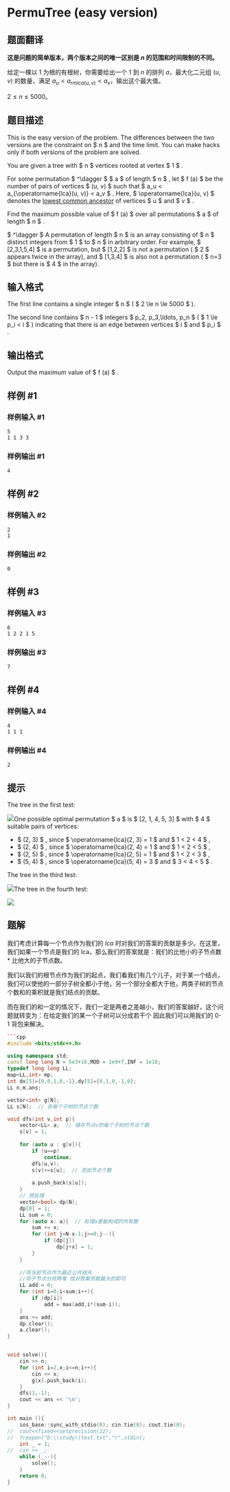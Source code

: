 # PermuTree (easy version)

## 题面翻译

**这是问题的简单版本，两个版本之间的唯一区别是 $n$ 的范围和时间限制的不同。**

给定一棵以 $1$ 为根的有根树，你需要给出一个 $1$ 到 $n$ 的排列 $a$，最大化二元组 $(u,v)$ 的数量，满足 $a_u < a_{rm{lca (u, v)}} < a_v$，输出这个最大值。

$2 \leq n \leq 5000$。

## 题目描述

This is the easy version of the problem. The differences between the two versions are the constraint on $ n $ and the time limit. You can make hacks only if both versions of the problem are solved.

You are given a tree with $ n $ vertices rooted at vertex $ 1 $ .

For some permutation $ ^\dagger $ $ a $ of length $ n $ , let $ f (a) $ be the number of pairs of vertices $ (u, v) $ such that $ a_u < a_{\operatorname{lca}(u, v)} < a_v $ . Here, $ \operatorname{lca}(u, v) $ denotes the [lowest common ancestor](https://en.wikipedia.org/wiki/Lowest_common_ancestor) of vertices $ u $ and $ v $ .

Find the maximum possible value of $ f (a) $ over all permutations $ a $ of length $ n $ .

 $ ^\dagger $ A permutation of length $ n $ is an array consisting of $ n $ distinct integers from $ 1 $ to $ n $ in arbitrary order. For example, $ [2,3,1,5,4] $ is a permutation, but $ [1,2,2] $ is not a permutation ( $ 2 $ appears twice in the array), and $ [1,3,4] $ is also not a permutation ( $ n=3 $ but there is $ 4 $ in the array).

## 输入格式

The first line contains a single integer $ n $ ( $ 2 \le n \le 5000 $ ).

The second line contains $ n - 1 $ integers $ p_2, p_3,\ldots, p_n $ ( $ 1 \le p_i < i $ ) indicating that there is an edge between vertices $ i $ and $ p_i $ .

## 输出格式

Output the maximum value of $ f (a) $ .

## 样例 #1

### 样例输入 #1

```
5
1 1 3 3
```

### 样例输出 #1

```
4
```

## 样例 #2

### 样例输入 #2

```
2
1
```

### 样例输出 #2

```
0
```

## 样例 #3

### 样例输入 #3

```
6
1 2 2 1 5
```

### 样例输出 #3

```
7
```

## 样例 #4

### 样例输入 #4

```
4
1 1 1
```

### 样例输出 #4

```
2
```

## 提示

The tree in the first test:

 ![](https://cdn.luogu.com.cn/upload/vjudge_pic/CF1856E1/b4446034dab04a6ae6c9b21c7c1f4229d9a4c572.png)One possible optimal permutation $ a $ is $ [2, 1, 4, 5, 3] $ with $ 4 $ suitable pairs of vertices:

- $ (2, 3) $ , since $ \operatorname{lca}(2, 3) = 1 $ and $ 1 < 2 < 4 $ ,
- $ (2, 4) $ , since $ \operatorname{lca}(2, 4) = 1 $ and $ 1 < 2 < 5 $ ,
- $ (2, 5) $ , since $ \operatorname{lca}(2, 5) = 1 $ and $ 1 < 2 < 3 $ ,
- $ (5, 4) $ , since $ \operatorname{lca}(5, 4) = 3 $ and $ 3 < 4 < 5 $ .

The tree in the third test:

 ![](https://cdn.luogu.com.cn/upload/vjudge_pic/CF1856E1/d99652a679d9214ec6283dd777f9d3b7f1434695.png)The tree in the fourth test:

 ![](https://cdn.luogu.com.cn/upload/vjudge_pic/CF1856E1/1b3604b93549da62e326378a176bbc03c4448da2.png)

## 题解
我们考虑计算每一个节点作为我们的 $lca$ 时对我们的答案的贡献是多少。在这里，我们如果一个节点是我们的 lca，那么我们的答案就是：我们的比他小的子节点数 * 比他大的子节点数。

我们以我们的根节点作为我们的起点，我们看我们有几个儿子，对于某一个结点，我们可以使他的一部分子树全都小于他，另一个部分全都大于他，两类子树的节点个数和的乘积就是我们结点的贡献。


而在我们的和一定的情况下，我们一定是两者之差越小，我们的答案越好，这个问题就转变为：在给定我们的某一个子树可以分成若干个
因此我们可以用我们的 0-1 背包来解决。
```cpp
```cpp
#include <bits/stdc++.h>

using namespace std;
const long long N = 5e3+16,MOD = 1e9+7,INF = 1e18;
typedef long long LL;
map<LL,int> mp;
int dx[5]={0,0,1,0,-1},dy[5]={0,1,0,-1,0};
LL n,m,ans;

vector<int> g[N];
LL s[N];  // 存每个子树的节点个数

void dfs(int v,int p){
	vector<LL> a;  // 储存节点v的每个子树的节点个数
	s[v] = 1;
	
	for (auto u : g[v]){
		if (u==p)
			continue;
		dfs(u,v);
		s[v]+=s[u];  // 添加节点个数
		
		a.push_back(s[u]);
	}
	// 预处理
	vector<bool> dp(N);
	dp[0] = 1;
	LL sum = 0;
	for (auto x: a){  // 处理a里能构成的所有数
		sum += x;
		for (int j=N-x-1;j>=0;j--){
			if (dp[j])
				dp[j+x] = 1;
		}
	}
	
	//将当前节点作为最近公共祖先
	//将子节点分成两堆 找对答案贡献最大的即可 
	LL add = 0;
	for (int i=0;i<sum;i++){
		if (dp[i])
			add = max(add,i*(sum-i));
	}
	ans += add;
	dp.clear();
    a.clear();
}


void solve(){
	cin >> n;
	for (int i=2,x;i<=n;i++){
		cin >> x;
		g[x].push_back(i);
	}
    dfs(1,-1);
    cout << ans << '\n';
}

int main (){
	ios_base::sync_with_stdio(0); cin.tie(0); cout.tie(0);
//	cout<<fixed<<setprecision(12);
//	freopen("D:\\study\\test.txt","r",stdin);
	int _ = 1;
//	cin >> _;
	while (_--){
		solve();
	}
	return 0;
}
```
```